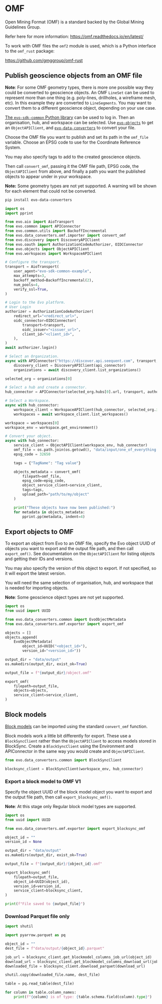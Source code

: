 # OMF

Open Mining Format (OMF) is a standard backed by the Global Mining Guidelines Group.

Refer here for more information: https://omf.readthedocs.io/en/latest/

To work with OMF files the `omf2` module is used, which is a Python interface to the `omf_rust` package:

https://github.com/gmggroup/omf-rust

## Publish geoscience objects from an OMF file
**Note**: For some OMF geometry types, there is more one possible way they could be converted to geoscience objects. An OMF `LineSet` can be used to represent more than one thing (e.g. poly-lines, drillholes, a wireframe mesh, etc). In this example they are converted to `LineSegments`. You may want to convert them to a different geoscience object, depending on your use case.

[The `evo-sdk-common` Python library](https://pypi.org/project/evo-sdk-common/) can be used to log in. Then an organisation, hub, and workspace can be selected. Use [`evo-objects`](https://pypi.org/project/evo-objects/) to get an `ObjectAPIClient`, and [`evo-data-converters`](https://pypi.org/project/evo-data-converters/) to convert your file.

Choose the OMF file you want to publish and set its path in the `omf_file` variable.
Choose an EPSG code to use for the Coordinate Reference System.

You may also specify tags to add to the created geoscience objects.

Then call `convert_omf`, passing it the OMF file path, EPSG code, the `ObjectAPIClient` from above, and finally a path you want the published objects to appear under in your workspace.

**Note:** Some geometry types are not yet supported. A warning will be shown for each element that could not be converted.

```bash
pip install evo-data-converters
```

```python
import os
import pprint

from evo.aio import AioTransport
from evo.common import APIConnector
from evo.common.utils import BackoffIncremental
from evo.data_converters.omf.importer import convert_omf
from evo.discovery import DiscoveryAPIClient
from evo.oauth import AuthorizationCodeAuthorizer, OIDCConnector
from evo.objects import ObjectAPIClient
from evo.workspaces import WorkspaceAPIClient

# Configure the transport.
transport = AioTransport(
    user_agent="evo-sdk-common-example",
    max_attempts=3,
    backoff_method=BackoffIncremental(2),
    num_pools=4,
    verify_ssl=True,
)

# Login to the Evo platform.
# User Login
authorizer = AuthorizationCodeAuthorizer(
    redirect_url="<redirect_url>",
    oidc_connector=OIDCConnector(
        transport=transport,
        oidc_issuer="<issuer_url>",
        client_id="<client_id>",
    ),
)
await authorizer.login()

# Select an Organization.
async with APIConnector("https://discover.api.seequent.com", transport, authorizer) as api_connector:
    discovery_client = DiscoveryAPIClient(api_connector)
    organizations = await discovery_client.list_organizations()

selected_org = organizations[0]

# Select a hub and create a connector.
hub_connector = APIConnector(selected_org.hubs[0].url, transport, authorizer)

# Select a Workspace.
async with hub_connector:
    workspace_client = WorkspaceAPIClient(hub_connector, selected_org.id)
    workspaces = await workspace_client.list_workspaces()

workspace = workspaces[0]
workspace_env = workspace.get_environment()

# Convert your object.
async with hub_connector:
    service_client = ObjectAPIClient(workspace_env, hub_connector)
    omf_file = os.path.join(os.getcwd(), "data/input/one_of_everything.omf")
    epsg_code = 32650

    tags = {"TagName": "Tag value"}

    objects_metadata = convert_omf(
        filepath=omf_file,
        epsg_code=epsg_code,
        object_service_client=service_client,
        tags=tags,
        upload_path="path/to/my/object"
    )

    print("These objects have now been published:")
    for metadata in objects_metadata:
        pprint.pp(metadata, indent=4)
```

## Export objects to OMF

To export an object from Evo to an OMF file, specify the Evo object UUID of objects you want to export and the output file path, and then call `export_omf()`.
See documentation on the `ObjectAPIClient` for listing objects and getting their IDs and versions.

You may also specify the version of this object to export. If not specified, so it will export the latest version.

You will need the same selection of organisation, hub, and workspace that is needed for importing objects.

**Note**: Some geoscience object types are not yet supported.

```python
import os
from uuid import UUID

from evo.data_converters.common import EvoObjectMetadata
from evo.data_converters.omf.exporter import export_omf

objects = []
objects.append(
    EvoObjectMetadata(
        object_id=UUID("<object_id>"),
        version_id="<version_id>"))

output_dir = "data/output"
os.makedirs(output_dir, exist_ok=True)

output_file = f"{output_dir}/object.omf"

export_omf(
    filepath=output_file,
    objects=objects,
    service_client=service_client,
)
```

## Block models

[Block models](https://developer.seequent.com/docs/guides/blockmodel) can be imported using the standard `convert_omf` function.

Block models work a little bit differently for export. These use a `BlockSyncClient` rather than the `ObjectAPIClient` to access models stored in BlockSync. Create a `BlockSyncClient` using the Environment and APIConnector in the same way you would create and `ObjectAPIClient`.

```python
from evo.data_converters.common import BlockSyncClient

blocksync_client = BlockSyncClient(workspace_env, hub_connector)
```

### Export a block model to OMF V1

Specify the object UUID of the block model object you want to export and the output file path, then call `export_blocksync_omf()`.

**Note**: At this stage only Regular block model types are supported.

```python
import os
from uuid import UUID

from evo.data_converters.omf.exporter import export_blocksync_omf

object_id = ""
version_id = None

output_dir = "data/output"
os.makedirs(output_dir, exist_ok=True)

output_file = f"{output_dir}/{object_id}.omf"

export_blocksync_omf(
    filepath=output_file,
    object_id=UUID(object_id),
    version_id=version_id,
    service_client=blocksync_client,
)

print(f"File saved to {output_file}")
```

### Download Parquet file only

```python
import shutil

import pyarrow.parquet as pq

object_id = ""
dest_file = f"data/output/{object_id}.parquet"

job_url = blocksync_client.get_blockmodel_columns_job_url(object_id)
download_url = blocksync_client.get_blockmodel_columns_download_url(job_url)
downloaded_file = blocksync_client.download_parquet(download_url)

shutil.copy(downloaded_file.name, dest_file)

table = pq.read_table(dest_file)

for column in table.column_names:
    print(f"{column} is of type: {table.schema.field(column).type}")
```
